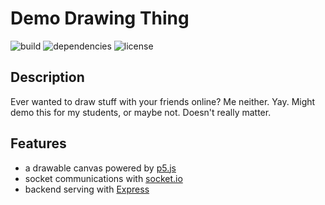 # Demo Drawing Thing

![build](https://img.shields.io/badge/build-passing-brightgreen) ![dependencies](https://img.shields.io/badge/dependencies-latest-brightgreen) ![license](https://img.shields.io/badge/license-dunhab-blue)

## Description

Ever wanted to draw stuff with your friends online? Me neither. Yay.
Might demo this for my students, or maybe not. Doesn't really matter.

## Features

- a drawable canvas powered by [p5.js](https://p5js.org/)
- socket communications with [socket.io](https://socket.io/)
- backend serving with [Express](https://expressjs.com/)
